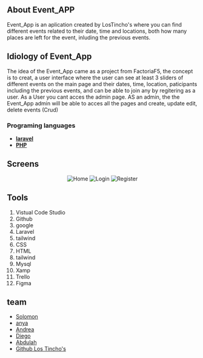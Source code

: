 ## About Event_APP

Event_App is an aplication created by LosTincho's where you can find different events related to their date, time and locations, both how many places are left for the event, inluding the previous events.

## Idiology of Event_App

The idea of the Event_App came as a project from FactoriaF5, the concept is to creat, a user interface where the user can see at least 3 sliders of different events on the main page and their dates, time, location, paticipants including the previous events, and can be able to join any by regitering as a user. As a User you cant acces the admin page.
AS an admin, the the Event_App admin will be able to acces all the pages and create, update edit, delete events (Crud)

### Programing languages  

- **[laravel](https://laravel.com)**
- **[PHP](https://www.php.net/interface)**

 ## Screens
 <p  align="center">
<img src="./images/homepage.png" alt="Home">
<img src="./images/login.png" alt="Login" >
<img src="./images/register.png" alt="Register">
</p>

## Tools 
<ol>
<li>Vistual Code Studio</li>
<li>Github</li>
<li>google</li>
<li>Laravel</li>
<li>tailwind</li>
<li>CSS</li>
<li>HTML</li>
<li>tailwind</li>
<li>Mysql</li>
<li>Xamp</li>
<li>Trello</li>
<li>Figma</li>
</ol>

 ## team
- [Solomon]( https://github.com/solomonclark)
- [anya]( https://github.com/a-xo)
- [Andrea]( https://github.com/Andreabcm)
- [Diego]( https://github.com/diegognzv)
- [Abdulah](https://github.com/PPIICCAA)
- [Github Los Tincho's](https://github.com/losTinchos)

